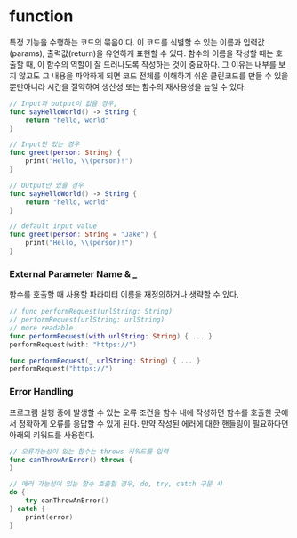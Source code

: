 # function

특정 기능을 수행하는 코드의 묶음이다. 이 코드를 식별할 수 있는 이름과 입력값(params), 출력값(return)을 유연하게 표현할 수 있다. 함수의 이름을 작성할 때는 호출할 때, 이 함수의 역할이 잘 드러나도록 작성하는 것이 중요하다. 그 이유는 내부를 보지 않고도 그 내용을 파악하게 되면 코드 전체를 이해하기 쉬운 클린코드를 만들 수 있을 뿐만아니라 시간을 절약하여 생산성 또는 함수의 재사용성을 높일 수 있다.

```swift
// Input과 output이 없을 경우,
func sayHelloWorld() -> String {
    return "hello, world"
}

// Input만 있는 경우
func greet(person: String) {
    print("Hello, \\(person)!")
}

// Output만 있을 경우
func sayHelloWorld() -> String {
    return "hello, world"
}

// default input value
func greet(person: String = "Jake") {
    print("Hello, \\(person)!")
}
```



### External Parameter Name & \_

함수를 호출할 때 사용할 파라미터 이름을 재정의하거나 생략할 수 있다.

```swift
// func performRequest(urlString: String)
// performRequest(urlString: urlString)
// more readable
func performRequest(with urlString: String) { ... }
performRequest(with: "https://")

func performRequest(_ urlString: String) { ... }
performRequest("https://")
```



### Error Handling

프로그램 실행 중에 발생할 수 있는 오류 조건을 함수 내에 작성하면 함수를 호출한 곳에서 정확하게 오류를 응답할 수 있게 된다. 만약 작성된 에러에 대한 핸들링이 필요하다면 아래의 키워드를 사용한다.

```swift
// 오류가능성이 있는 함수는 throws 키워드를 입력
func canThrowAnError() throws {
}

// 에러 가능성이 있는 함수 호출할 경우, do, try, catch 구문 사
do {
    try canThrowAnError()
} catch {
    print(error)
}
```

